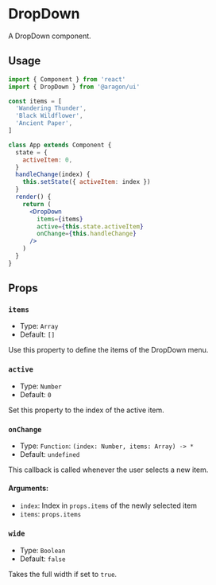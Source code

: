 # DropDown

A DropDown component.

## Usage

```jsx
import { Component } from 'react'
import { DropDown } from '@aragon/ui'

const items = [
  'Wandering Thunder',
  'Black Wildflower',
  'Ancient Paper',
]

class App extends Component {
  state = {
    activeItem: 0,
  }
  handleChange(index) {
    this.setState({ activeItem: index })
  }
  render() {
    return (
      <DropDown
        items={items}
        active={this.state.activeItem}
        onChange={this.handleChange}
      />
    )
  }
}
```

## Props

### `items`

- Type: `Array`
- Default: `[]`

Use this property to define the items of the DropDown menu.

### `active`

- Type: `Number`
- Default: `0`

Set this property to the index of the active item.

### `onChange`

- Type: `Function`: `(index: Number, items: Array) -> *`
- Default: `undefined`

This callback is called whenever the user selects a new item.

#### Arguments:

- `index`: Index in `props.items` of the newly selected item
- `items`: `props.items`

### `wide`

- Type: `Boolean`
- Default: `false`

Takes the full width if set to `true`.
